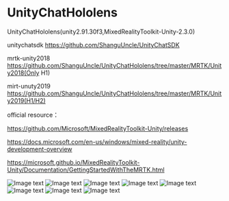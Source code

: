 # UnityChatHololens
UnityChatHololens(unity2.91.30f3,MixedRealityToolkit-Unity-2.3.0)

unitychatsdk
https://github.com/ShanguUncle/UnityChatSDK

mrtk-unity2018
https://github.com/ShanguUncle/UnityChatHololens/tree/master/MRTK/Unity2018(Only H1)

mirt-unuty2019
https://github.com/ShanguUncle/UnityChatHololens/tree/master/MRTK/Unity2019(H1/H2)

official resource：

https://github.com/Microsoft/MixedRealityToolkit-Unity/releases

https://docs.microsoft.com/en-us/windows/mixed-reality/unity-development-overview

https://microsoft.github.io/MixedRealityToolkit-Unity/Documentation/GettingStartedWithTheMRTK.html

![Image text](https://github.com/ShanguUncle/UnityChatHololens/blob/master/Screenshot/h1.png)
![Image text](https://github.com/ShanguUncle/UnityChatHololens/blob/master/Screenshot/h2.png)
![Image text](https://github.com/ShanguUncle/UnityChatHololens/blob/master/Screenshot/h3.png)
![Image text](https://github.com/ShanguUncle/UnityChatHololens/blob/master/Screenshot/h4.png)
![Image text](https://github.com/ShanguUncle/UnityChatHololens/blob/master/Screenshot/untitled.png)
![Image text](https://github.com/ShanguUncle/UnityChatHololens/blob/master/Screenshot/untitled2.png)
![Image text](https://github.com/ShanguUncle/UnityChatHololens/blob/master/Screenshot/untitled3.png)
![Image text](https://github.com/ShanguUncle/UnityChatHololens/blob/master/Screenshot/untitled4.jpg)
